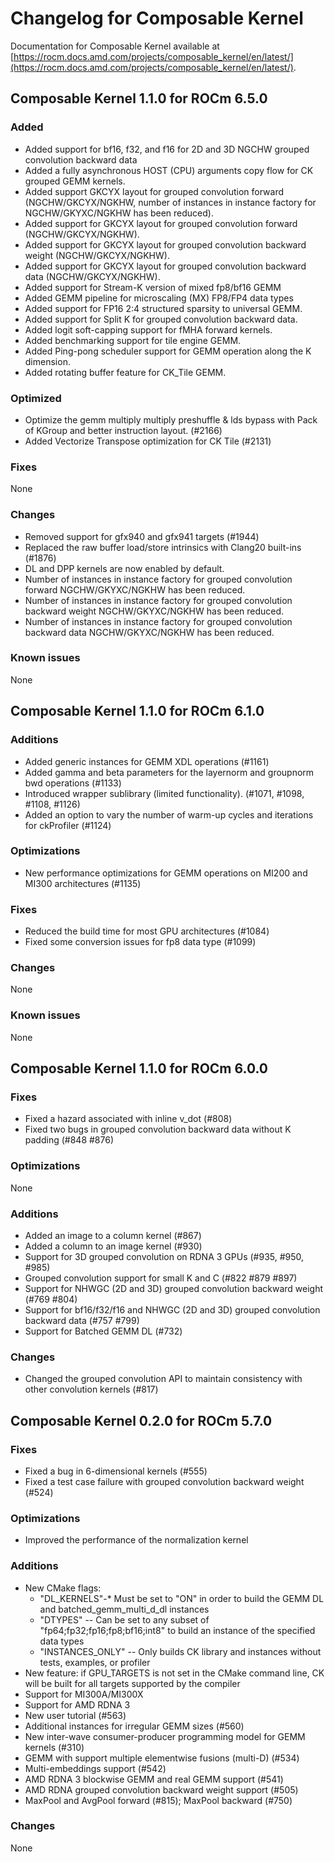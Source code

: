 # Changelog for Composable Kernel

Documentation for Composable Kernel available at [https://rocm.docs.amd.com/projects/composable_kernel/en/latest/](https://rocm.docs.amd.com/projects/composable_kernel/en/latest/).

## Composable Kernel 1.1.0 for ROCm 6.5.0

### Added

* Added support for bf16, f32, and f16 for 2D and 3D NGCHW grouped convolution backward data
* Added a fully asynchronous HOST (CPU) arguments copy flow for CK grouped GEMM kernels.
* Added support GKCYX layout for grouped convolution forward (NGCHW/GKCYX/NGKHW, number of instances in instance factory for NGCHW/GKYXC/NGKHW has been reduced).
* Added support for GKCYX layout for grouped convolution forward (NGCHW/GKCYX/NGKHW).
* Added support for GKCYX layout for grouped convolution backward weight (NGCHW/GKCYX/NGKHW).
* Added support for GKCYX layout for grouped convolution backward data (NGCHW/GKCYX/NGKHW).
* Added support for Stream-K version of mixed fp8/bf16 GEMM
* Added GEMM pipeline for microscaling (MX) FP8/FP4 data types
* Added support for FP16 2:4 structured sparsity to universal GEMM.
* Added support for Split K for grouped convolution backward data.
* Added logit soft-capping support for fMHA forward kernels.
* Added benchmarking support for tile engine GEMM.
* Added Ping-pong scheduler support for GEMM operation along the K dimension.
* Added rotating buffer feature for CK_Tile GEMM.

### Optimized


* Optimize the gemm multiply multiply preshuffle & lds bypass with Pack of KGroup and better instruction layout. (#2166)
* Added Vectorize Transpose optimization for CK Tile (#2131)


### Fixes

None

### Changes

* Removed support for gfx940 and gfx941 targets (#1944)
* Replaced the raw buffer load/store intrinsics with Clang20 built-ins (#1876)
* DL and DPP kernels are now enabled by default.
* Number of instances in instance factory for grouped convolution forward NGCHW/GKYXC/NGKHW has been reduced.
* Number of instances in instance factory for grouped convolution backward weight NGCHW/GKYXC/NGKHW has been reduced.
* Number of instances in instance factory for grouped convolution backward data NGCHW/GKYXC/NGKHW has been reduced.

### Known issues

None

## Composable Kernel 1.1.0 for ROCm 6.1.0

### Additions

* Added generic instances for GEMM XDL operations (#1161)
* Added gamma and beta parameters for the layernorm and groupnorm bwd operations (#1133)
* Introduced wrapper sublibrary (limited functionality). (#1071, #1098, #1108, #1126)
* Added an option to vary the number of warm-up cycles and iterations for ckProfiler (#1124)

### Optimizations

* New performance optimizations for GEMM operations on MI200 and MI300 architectures (#1135)

### Fixes

* Reduced the build time for most GPU architectures (#1084)
* Fixed some conversion issues for fp8 data type (#1099)

### Changes

None

### Known issues

None

## Composable Kernel 1.1.0 for ROCm 6.0.0

### Fixes

* Fixed a hazard associated with inline v_dot (#808)
* Fixed two bugs in grouped convolution backward data without K padding (#848 #876)

### Optimizations

None

### Additions

* Added an image to a column kernel (#867)
* Added a column to an image kernel (#930)
* Support for 3D grouped convolution on RDNA 3 GPUs (#935, #950, #985)
* Grouped convolution support for small K and C (#822 #879 #897)
* Support for NHWGC (2D and 3D) grouped convolution backward weight (#769 #804)
* Support for bf16/f32/f16 and NHWGC (2D and 3D) grouped convolution backward data (#757 #799)
* Support for Batched GEMM DL (#732)

### Changes

* Changed the grouped convolution API to maintain consistency with other convolution kernels (#817)

## Composable Kernel 0.2.0 for ROCm 5.7.0

### Fixes

* Fixed a bug in 6-dimensional kernels (#555)
* Fixed a test case failure with grouped convolution backward weight (#524)

### Optimizations

* Improved the performance of the normalization kernel

### Additions

* New CMake flags:
  * "DL_KERNELS"-* Must be set to "ON" in order to build the GEMM DL and batched_gemm_multi_d_dl instances
  * "DTYPES" -- Can be set to any subset of "fp64;fp32;fp16;fp8;bf16;int8" to build an instance of the specified data types
  * "INSTANCES_ONLY" -- Only builds CK library and instances without tests, examples, or profiler
* New feature: if GPU_TARGETS is not set in the CMake command line, CK will be built for all targets supported by the compiler
* Support for MI300A/MI300X
* Support for AMD RDNA 3
* New user tutorial (#563)
* Additional instances for irregular GEMM sizes (#560)
* New inter-wave consumer-producer programming model for GEMM kernels (#310)
* GEMM with support multiple elementwise fusions (multi-D) (#534)
* Multi-embeddings support (#542)
* AMD RDNA 3 blockwise GEMM and real GEMM support (#541)
* AMD RDNA grouped convolution backward weight support (#505)
* MaxPool and AvgPool forward (#815); MaxPool backward (#750)

### Changes

None
